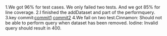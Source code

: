 1.We got 96% for test cases. We only failed two tests. And we got 85% for line coverage.
2.I finished the addDataset and part of the performquery.
3.key commit:[commit1](https://github.com/CS310-2017Jan/cpsc310project_team80/commit/c84dba20e9bff9893e132ff4f460547d2aec8e19)
             [commit2](https://github.com/CS310-2017Jan/cpsc310project_team80/commit/d30273376a7f6cf77894a86d482fb5f3e8197b64)
4.We fail on two test.Cinnamon: Should not be able to perform query when dataset has been removed.
                      Iodine: Invalid query should result in 400. 

